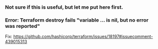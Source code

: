 ### Not sure if this is useful, but let me put here first. 

### Error: Terraform destroy fails "variable ... is nil, but no error was reported"

Fix: https://github.com/hashicorp/terraform/issues/18197#issuecomment-439015313
